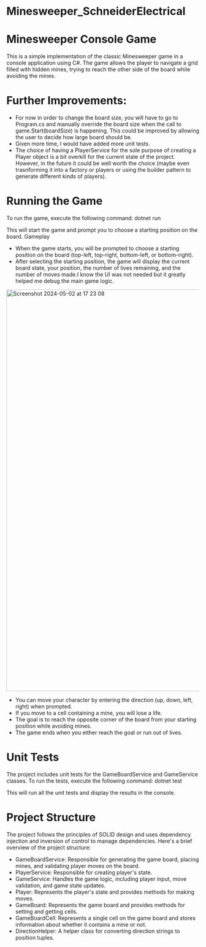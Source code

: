 # Minesweeper_SchneiderElectrical
# Minesweeper Console Game
This is a simple implementation of the classic Minesweeper game in a console application using C#. The game allows the player to navigate a grid filled with hidden mines, trying to reach the other side of the board while avoiding the mines.
# Further Improvements:
- For now in order to change the board size, you will have to go to Program.cs and manually override the board size when the call to game.Start(boardSize) is happening. This could be improved by allowing the user to decide how large board should be.
- Given more time, I would have added more unit tests.
- The choice of having a PlayerService for the sole purpose of creating a Player object is a bit overkill for the current state of the project. However, in the future it could be well worth the choice (maybe even trasnforming it into a factory or players or using the builder pattern to generate different kinds of players).
# Running the Game
To run the game, execute the following command:
dotnet run


This will start the game and prompt you to choose a starting position on the board.
Gameplay
- When the game starts, you will be prompted to choose a starting position on the board (top-left, top-right, bottom-left, or bottom-right).
- After selecting the starting position, the game will display the current board state, your position, the number of lives remaining, and the number of moves made.I know the UI was not needed but it greatly helped me debug the main game logic.
<img width="1048" alt="Screenshot 2024-05-02 at 17 23 08" src="https://github.com/raizen4/Minesweeper_SchneiderElectrical/assets/15075728/1d05c90d-6c7a-4e4d-9cc5-f8b5a1c48529">

- You can move your character by entering the direction (up, down, left, right) when prompted.
- If you move to a cell containing a mine, you will lose a life.
- The goal is to reach the opposite corner of the board from your starting position while avoiding mines.
- The game ends when you either reach the goal or run out of lives.

# Unit Tests
The project includes unit tests for the GameBoardService and GameService classes. To run the tests, execute the following command:
dotnet test

This will run all the unit tests and display the results in the console.

# Project Structure
The project follows the principles of SOLID design and uses dependency injection and inversion of control to manage dependencies. Here's a brief overview of the project structure:
- GameBoardService: Responsible for generating the game board, placing mines, and validating player moves on the board.
- PlayerService: Responsible for creating player's state.
- GameService: Handles the game logic, including player input, move validation, and game state updates.
- Player: Represents the player's state and provides methods for making moves.
- GameBoard: Represents the game board and provides methods for setting and getting cells.
- GameBoardCell: Represents a single cell on the game board and stores information about whether it contains a mine or not.
- DirectionHelper: A helper class for converting direction strings to position tuples.
